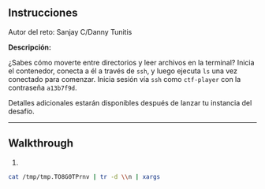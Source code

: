 ## Instrucciones

Autor del reto: Sanjay C/Danny Tunitis


**Descripción:**

¿Sabes cómo moverte entre directorios y leer archivos en la terminal? Inicia el contenedor, conecta a él a través de `ssh`, y luego ejecuta `ls` una vez conectado para comenzar. Inicia sesión vía `ssh` como `ctf-player` con la contraseña `a13b7f9d`.

Detalles adicionales estarán disponibles después de lanzar tu instancia del desafío.


***

## Walkthrough

1. 

```BASH
cat /tmp/tmp.TO8G0TPrnv | tr -d \\n | xargs
```